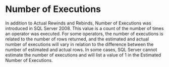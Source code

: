 # Number of Executions

In addition to Actual Rewinds and Rebinds, Number of Executions was introduced in SQL Server 2008. This value is a count of the number of times an operator was executed. For some operators, the number of executions is related to the number of rows returned, and the estimated and actual number of executions will vary in relation to the difference between the number of estimated and actual rows. In some cases, SQL Server cannot estimate the number of executions and will list a value of 1 in the Estimated Number of Executions.
